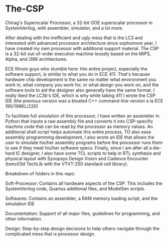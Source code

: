 # The-CSP
Chirag's Superscalar Processor, a 32-bit OOE superscalar processor in SystemVerilog, with assembler, simulator, and a lot more.

After dealing with the inefficient and ugly mess that is the LC3 and interested with advanced processor architecture since sophomore year, I have created my own processor with additional support material. The CSP is a 32-bit out-of-order execution machine loosely based on the MIPS, Alpha, and i386 architectures.

ECE Illinois guys who stumble here: this entire project, especially the software support, is similar to what you do in ECE 411. That's because hardware chip development is the same no matter what environment you work in, what company you work for, or what design you work on, and the software tools to aid the designer also generally have the same format. I really liked the LC3b's IDE, which is why while taking 411 I wrote the CSP IDE (the previous version was a bloated C++ command-line version a la ECE 190/198KL/220)

To facilitate full simulation of this processor, I have written an assembler in Python that inputs a raw assembly file and converts it into CSP-specific machine code that can be read by the processor as memory values. An additional shell script helps automate this entire process. TO also ease assembly programming development, I also wrote an IDE that allows the user to simulate his/her assembly programs before the processor runs them to see if they meet his/her software specs. Finally, since I am after all a die-hard IC designer, I also have some TCL scripts to help in RTL synthesis and physical layout with Synopsys Design Vision and Cadence Encounter (tsmc03d TechLib with the VTVT-250 standard cell library).

Breakdown of folders in this repo:

Soft-Processor: Contains all hardware aspects of the CSP. This includes the SystemVerilog code, Quartus additional files, and ModelSim scripts.

Softwares: Contains an assembler, a RAM memory loading script, and the simulation IDE

Documentation: Support of all major files, guidelines for programming, and other information.

Design: Step-by-step design decisions to help others navigate through the complicated mess that is processor design.

